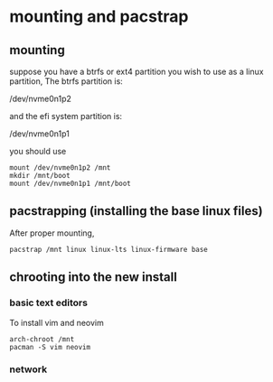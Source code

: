 # mounting and pacstrap


## mounting 

suppose you have a btrfs or ext4 partition you wish to use as a linux partition,
The btrfs partition is:

/dev/nvme0n1p2

and the efi system partition is:

/dev/nvme0n1p1



you should use

```
mount /dev/nvme0n1p2 /mnt 
mkdir /mnt/boot
mount /dev/nvme0n1p1 /mnt/boot
```

## pacstrapping (installing the base linux files)

After proper mounting,
```
pacstrap /mnt linux linux-lts linux-firmware base
```

## chrooting into the new install

### basic text editors
To install vim and neovim

```
arch-chroot /mnt
pacman -S vim neovim
```

### network


